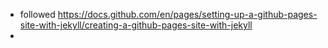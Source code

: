 * followed https://docs.github.com/en/pages/setting-up-a-github-pages-site-with-jekyll/creating-a-github-pages-site-with-jekyll
* 